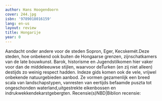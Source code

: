 ```yaml
---
author: Hans Hoogendoorn
cover: 244.jpg
isbn: '9789018016159'
lang: en-us
layout: review
title: Hongarije
year: 0
---
```

Aandacht onder andere voor de steden Sopron, Eger, Kecskemét.Deze steden, hoe onbekend ook buiten de Hongaarse grenzen, zijnschatkamers van de late bouwkunst. Barok, historisme en Jugendstilkomen hier vaker voor dan de middeleeuwse stijlen, waarvoor deTurken (en zij niet alleen) destijds zo weinig respect hadden. Indeze gids komen ook de vele, vrijwel onbekende natuurgebieden aanbod. Ze vormen gezamenlijk een breed scala van landschapstypen, vanresten van eertijds befaamde puszta tot ongeschonden waterland,uitgestrekte eikenbossen en indrukwekkendekarstgebergten.
Recensie(s)NBD|Biblion recensie:
